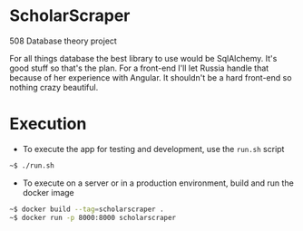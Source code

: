 # ScholarScraper
508 Database theory project

For all things database the best library to use would be SqlAlchemy.
It's good stuff so that's the plan. For a front-end I'll let Russia handle that because of her experience with Angular. 
It shouldn't be a hard front-end so nothing crazy beautiful. 

# Execution

- To execute the app for testing and development, use the `run.sh` script

```sh
~$ ./run.sh
```

- To execute on a server or in a production environment, build and run the docker image
```sh
~$ docker build --tag=scholarscraper .
~$ docker run -p 8000:8000 scholarscraper
```

